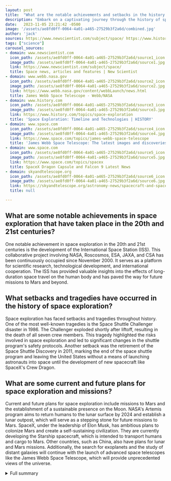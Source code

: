 ```yaml
---
layout: post
title:  "What are the notable achievements and setbacks in the history of space exploration?"
description: "Embark on a captivating journey through the history of space exploration and the remarkable advancements that have shaped our understanding of the universe."
date:   2023-11-05 23:21:42 -0500
image: '/assets/ae8fd0ff-0064-4a01-a465-27529b3f2a6d/combined.jpg'
author: 'jack'
sources: https://www.newscientist.com/subject/space/ https://www.history.com/topics/space-exploration https://www.webb.nasa.gov/content/webbLaunch/news.html https://www.space.com/topics/james-webb-space-telescope https://www.space.com/topics/spacex https://skyandtelescope.org/astronomy-news/spacecraft-and-space-missions/
tags: ["science"]
carousel_sources:
- domain: www.newscientist.com
  icon_path: /assets/ae8fd0ff-0064-4a01-a465-27529b3f2a6d/source1_icon.jpg
  image_path: /assets/ae8fd0ff-0064-4a01-a465-27529b3f2a6d/source1.jpg
  link: https://www.newscientist.com/subject/space/
  title: Space news, articles and features | New Scientist
- domain: www.webb.nasa.gov
  icon_path: /assets/ae8fd0ff-0064-4a01-a465-27529b3f2a6d/source2_icon.jpg
  image_path: /assets/ae8fd0ff-0064-4a01-a465-27529b3f2a6d/source2.jpg
  link: https://www.webb.nasa.gov/content/webbLaunch/news.html
  title: James Webb Space Telescope - Webb/NASA
- domain: www.history.com
  icon_path: /assets/ae8fd0ff-0064-4a01-a465-27529b3f2a6d/source3_icon.jpg
  image_path: /assets/ae8fd0ff-0064-4a01-a465-27529b3f2a6d/source3.jpg
  link: https://www.history.com/topics/space-exploration
  title: 'Space Exploration: Timeline and Technologies | HISTORY'
- domain: www.space.com
  icon_path: /assets/ae8fd0ff-0064-4a01-a465-27529b3f2a6d/source4_icon.jpg
  image_path: /assets/ae8fd0ff-0064-4a01-a465-27529b3f2a6d/source4.jpg
  link: https://www.space.com/topics/james-webb-space-telescope
  title: 'James Webb Space Telescope: The latest images and discoveries'
- domain: www.space.com
  icon_path: /assets/ae8fd0ff-0064-4a01-a465-27529b3f2a6d/source5_icon.jpg
  image_path: /assets/ae8fd0ff-0064-4a01-a465-27529b3f2a6d/source5.jpg
  link: https://www.space.com/topics/spacex
  title: SpaceX Dragon Capsule and Falcon 9 Latest News
- domain: skyandtelescope.org
  icon_path: /assets/ae8fd0ff-0064-4a01-a465-27529b3f2a6d/source6_icon.jpg
  image_path: /assets/ae8fd0ff-0064-4a01-a465-27529b3f2a6d/source6.jpg
  link: https://skyandtelescope.org/astronomy-news/spacecraft-and-space-missions/
  title: null

---
```


## What are some notable achievements in space exploration that have taken place in the 20th and 21st centuries?
One notable achievement in space exploration in the 20th and 21st centuries is the development of the International Space Station (ISS). This collaborative project involving NASA, Roscosmos, ESA, JAXA, and CSA has been continuously occupied since November 2000. It serves as a platform for scientific research, technological development, and international cooperation. The ISS has provided valuable insights into the effects of long-duration space travel on the human body and has paved the way for future missions to Mars and beyond.

## What setbacks and tragedies have occurred in the history of space exploration?
Space exploration has faced setbacks and tragedies throughout history. One of the most well-known tragedies is the Space Shuttle Challenger disaster in 1986. The Challenger exploded shortly after liftoff, resulting in the death of all seven crew members. This tragedy highlighted the risks involved in space exploration and led to significant changes in the shuttle program's safety protocols. Another setback was the retirement of the Space Shuttle Discovery in 2011, marking the end of the space shuttle program and leaving the United States without a means of launching astronauts into space until the development of new spacecraft like SpaceX's Crew Dragon.

## What are some current and future plans for space exploration and missions?
Current and future plans for space exploration include missions to Mars and the establishment of a sustainable presence on the Moon. NASA's Artemis program aims to return humans to the lunar surface by 2024 and establish a lunar outpost, which will serve as a stepping stone for future missions to Mars. SpaceX, under the leadership of Elon Musk, has ambitious plans to colonize Mars and create a self-sustaining civilization. They are currently developing the Starship spacecraft, which is intended to transport humans and cargo to Mars. Other countries, such as China, also have plans for lunar and Mars missions. Additionally, the search for exoplanets and the study of distant galaxies will continue with the launch of advanced space telescopes like the James Webb Space Telescope, which will provide unprecedented views of the universe.



<details>
  <summary>Full summary</summary>
<p>Space exploration and missions have always fascinated humanity. From the early dreams of exploring the stars to the modern-day advancements in rocket technology, humans have made incredible strides in uncovering the mysteries of the universe.</p>
<p>In the 20th century, the development of rockets paved the way for space exploration. Nazi Germany developed long-distance rockets as weapons during World War II, and the Soviets launched the first artificial satellite, Sputnik 1, in 1957. Russian Lt. Yuri Gagarin became the first human to orbit Earth in 1961, followed by Alan Shepard, the first American to fly into space.</p>
<p>The Apollo missions in the late 1960s and early 1970s were groundbreaking achievements. Neil Armstrong made history as the first person to step onto the moon in 1969, and six Apollo missions were made to explore the lunar surface. Unmanned spacecraft also played a vital role in photographing and probing the moon.</p>
<p>Space exploration expanded beyond the moon in the following decades. Satellites were used for communication and navigation, and America's first space station, Skylab, was launched in the 1970s. The launch of the Space Shuttle Columbia in 1981 marked a significant milestone in reusable spacecraft.</p>
<p>However, space exploration has not been without its tragedies. The Space Shuttle Challenger exploded in 1986, resulting in the loss of the crew. The Space Shuttle Discovery was retired in 2011, marking the end of the space shuttle program.</p>
<p>Despite these setbacks, the value of space systems in modern conflicts became evident during the Gulf War. Satellites played a crucial role in defense, weather surveillance, communication, and remote sensing.</p>
<p>The International Space Station, established in low Earth orbit, serves as a testament to international collaboration in space exploration. NASA and its partners have set their sights on sending humans to Mars in the 2030s.</p>
<p>Beyond our own solar system, space telescopes like Hubble have allowed us to explore distant stars and galaxies. They have covered all wavelength bands of light and provided us with breathtaking images of the cosmos.</p>
<p>In recent news, a seven-planet system with sweltering planets and high levels of radiant heat was discovered. The Kepler space telescope was instrumental in studying these exoplanets, and they have more radiant heat per area than any planet in our solar system.</p>
<p>NASA has also been making headlines with its efforts to get imagery updates from Northrop Grumman's clean room, where the James Webb Space Telescope is currently being prepared. The Webb telescope is set to be one of the most powerful space observatories ever constructed, and its launch is highly anticipated.</p>
<p>SpaceX has been at the forefront of rocket technology advancements. Their Falcon 9 rocket recently set a new record for the most flights by a SpaceX launch vehicle. With their ambitious plans to launch thousands more Starlink satellites, SpaceX's global Internet network is expanding rapidly.</p>
<p>The Planetary Society, with their vision of knowing the cosmos and our place within it, is empowering citizens to advance space science and exploration.</p>
<p>Space exploration continues to captivate the imagination of people worldwide. Through advancements in technology and international collaboration, we are uncovering the secrets of the universe and pushing the boundaries of what is possible.</p>
</details>
